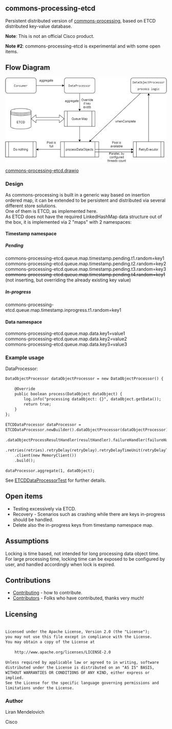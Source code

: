 ## commons-processing-etcd
Persistent distributed version of [commons-processing](../README.md), based on ETCD distributed key-value database.

**Note**: This is not an official Cisco product.

**Note #2**: commons-processing-etcd is experimental and with some open items.

## Flow Diagram
  
![Commons processing](../docs/commons-processing-etcd.jpg)

[commons-processing-etcd.drawio](../docs/commons-processing-etcd.drawio)

### Design
As commons-processing is built in a generic way based on insertion ordered map, it can be extended
to be persistent and distributed via several different store solutions.  
One of them is ETCD, as implemented here.  
As ETCD does not have the required LinkedHashMap data structure out of the box, it is implemented
via 2 "maps" with 2 namespaces:  

#### Timestamp namespace

##### Pending
commons-processing-etcd.queue.map.timestamp.pending.t1.random=key1  
commons-processing-etcd.queue.map.timestamp.pending.t2.random=key2  
commons-processing-etcd.queue.map.timestamp.pending.t3.random=key3  
~~commons-processing-etcd.queue.map.timestamp.pending.t4.random=key1~~ (not inserting, but overriding the already existing key value)  

##### In-progress
commons-processing-etcd.queue.map.timestamp.inprogress.t1.random=key1

#### Data namespace
commons-processing-etcd.queue.map.data.key1=value1  
commons-processing-etcd.queue.map.data.key2=value2  
commons-processing-etcd.queue.map.data.key3=value3  


### Example usage
DataProcessor:

```
DataObjectProcessor dataObjectProcessor = new DataObjectProcessor() {
			
	@Override
	public boolean process(DataObject dataObject) {
		log.info("processing dataObject: {}", dataObject.getData());
		return true;
	}
};

ETCDDataProcessor dataProcessor = ETCDDataProcessor.newBuilder().dataObjectProcessor(dataObjectProcessor)
	.dataObjectProcessResultHandler(resultHandler).failureHandler(failureHandler).numOfThreads(numOfThreads)
	.retries(retries).retryDelay(retryDelay).retryDelayTimeUnit(retryDelayTimeUnit).etcdUrl(null)
	.client(new MemoryClient())
	.build();
				
dataProcessor.aggregate(1, dataObject);
```

See [ETCDDataProcessorTest](./src/test/java/com/cisco/commons/processing/distributed/etcd/ETCDDataProcessorTest.java) for further details.

## Open items
* Testing excessively via ETCD.
* Recovery - Scenarios such as crashing while there are keys in-progress should be handled.
* Delete also the in-progress keys from timestamp namespace map.

## Assumptions
Locking is time based, not intended for long processing data object time. For large processing time, locking time can be exposed to be configured by user, and handled accordingly when lock is expired.

## Contributions
 * [Contributing](CONTRIBUTING.md) - how to contribute.
 * [Contributors](docs/CONTRIBUTORS.md) - Folks who have contributed, thanks very much!

## Licensing

```

Licensed under the Apache License, Version 2.0 (the "License");
you may not use this file except in compliance with the License.
You may obtain a copy of the License at

    http://www.apache.org/licenses/LICENSE-2.0

Unless required by applicable law or agreed to in writing, software
distributed under the License is distributed on an "AS IS" BASIS,
WITHOUT WARRANTIES OR CONDITIONS OF ANY KIND, either express or implied.
See the License for the specific language governing permissions and
limitations under the License.
```

### Author
Liran Mendelovich

Cisco
